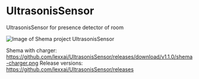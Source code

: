 # UltrasonisSensor
UltrasonisSensor for presence detector of room

 

![Image of Shema project UltrasonisSensor](https://github.com/lexxai/UltrasonisSensor/blob/master/shema/shema.png)

Shema with charger: https://github.com/lexxai/UltrasonisSensor/releases/download/v1.1.0/shema-charger.png
Release versions:
https://github.com/lexxai/UltrasonisSensor/releases
